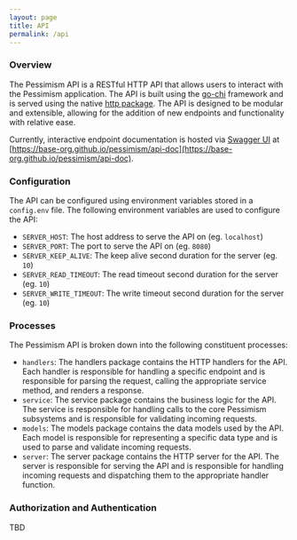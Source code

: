 ```yaml
---
layout: page
title: API
permalink: /api
---
```


### Overview

The Pessimism API is a RESTful HTTP API that allows users to interact with the Pessimism application. The API is built using the [go-chi](https://github.com/go-chi/chi) framework and is served using the native [http package](https://pkg.go.dev/net/http). The API is designed to be modular and extensible, allowing for the addition of new endpoints and functionality with relative ease.

Currently, interactive endpoint documentation is hosted via [Swagger UI](https://swagger.io/tools/swagger-ui/) at [https://base-org.github.io/pessimism/api-doc](https://base-org.github.io/pessimism/api-doc).

### Configuration

The API can be configured using environment variables stored in a `config.env` file. The following environment variables are used to configure the API:

- `SERVER_HOST`: The host address to serve the API on (eg. `localhost`)
- `SERVER_PORT`: The port to serve the API on (eg. `8080`)
- `SERVER_KEEP_ALIVE`: The keep alive second duration for the server (eg. `10`)
- `SERVER_READ_TIMEOUT`: The read timeout second duration for the server (eg. `10`)
- `SERVER_WRITE_TIMEOUT`: The write timeout second duration for the server (eg. `10`)

### Processes

The Pessimism API is broken down into the following constituent processes:

- `handlers`: The handlers package contains the HTTP handlers for the API. Each handler is responsible for handling a specific endpoint and is responsible for parsing the request, calling the appropriate service method, and renders a response.
- `service`: The service package contains the business logic for the API. The service is responsible for handling calls to the core Pessimism subsystems and is responsible for validating incoming requests.
- `models`: The models package contains the data models used by the API. Each model is responsible for representing a specific data type and is used to parse and validate incoming requests.
- `server`: The server package contains the HTTP server for the API. The server is responsible for serving the API and is responsible for handling incoming requests and dispatching them to the appropriate handler function.

### Authorization and Authentication

TBD
